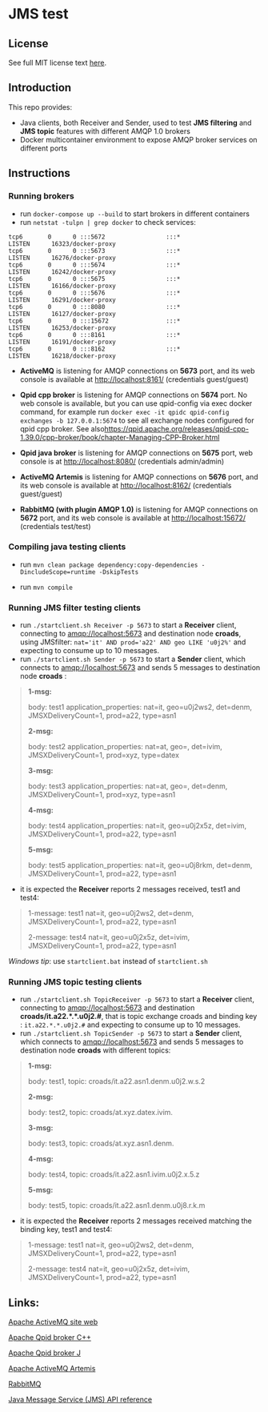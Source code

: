 JMS test
====

## License
See full MIT license text [here](license.md).

## Introduction
This repo provides:

- Java clients, both Receiver and Sender, used to test **JMS filtering** and **JMS topic** features with different AMQP 1.0 brokers
- Docker multicontainer environment to expose AMQP broker services on different ports

## Instructions

### Running brokers
- run `docker-compose up --build` to start brokers in different containers 
- run `netstat -tulpn | grep docker` to check services:

```
tcp6       0      0 :::5672                 :::*                    LISTEN      16323/docker-proxy
tcp6       0      0 :::5673                 :::*                    LISTEN      16276/docker-proxy
tcp6       0      0 :::5674                 :::*                    LISTEN      16242/docker-proxy
tcp6       0      0 :::5675                 :::*                    LISTEN      16166/docker-proxy
tcp6       0      0 :::5676                 :::*                    LISTEN      16291/docker-proxy
tcp6       0      0 :::8080                 :::*                    LISTEN      16127/docker-proxy
tcp6       0      0 :::15672                :::*                    LISTEN      16253/docker-proxy
tcp6       0      0 :::8161                 :::*                    LISTEN      16191/docker-proxy
tcp6       0      0 :::8162                 :::*                    LISTEN      16218/docker-proxy

```

- **ActiveMQ** is listening for AMQP connections on **5673** port, and its web console is available at [http://localhost:8161/](http://localhost:8161/) (credentials guest/guest)
- **Qpid cpp broker** is listening for AMQP connections on **5674** port. No web console is available, but you can use qpid-config via exec docker command, for example run `docker exec -it qpidc qpid-config exchanges -b 127.0.0.1:5674` to see all exchange nodes configured for qpid cpp broker. See also<https://qpid.apache.org/releases/qpid-cpp-1.39.0/cpp-broker/book/chapter-Managing-CPP-Broker.html>
- **Qpid java broker** is listening for AMQP connections on **5675** port, web console is at <http://localhost:8080/>  (credentials admin/admin)

- **ActiveMQ Artemis** is listening for AMQP connections on **5676** port, and its web console is available at [http://localhost:8162/](http://localhost:8162/) (credentials guest/guest)
- **RabbitMQ (with plugin AMQP 1.0)** is listening for AMQP connections on **5672** port, and its web console is available at [http://localhost:15672/](http://localhost:15672/) (credentials test/test)

### Compiling java testing clients

- run `mvn clean package dependency:copy-dependencies -DincludeScope=runtime -DskipTests`

- run `mvn compile` 

### Running JMS filter testing clients

- run `./startclient.sh Receiver -p 5673` to start a **Receiver** client, connecting to [amqp://localhost:5673](amqp://localhost:5673) and destination node **croads**, using JMSfilter: `nat='it' AND prod='a22' AND geo LIKE 'u0j2%'` and expecting to consume up to 10 messages.
- run `./startclient.sh Sender -p 5673` to start a **Sender** client, which connects to [amqp://localhost:5673](amqp://localhost:5673) and sends 5 messages to destination node **croads** :

> **1-msg:** 
>
> body: test1
> application_properties:  nat=it, geo=u0j2ws2, det=denm, JMSXDeliveryCount=1, prod=a22, type=asn1
>
> **2-msg:** 
>
> body: test2
> application_properties:  nat=at, geo=, det=ivim, JMSXDeliveryCount=1, prod=xyz, type=datex
>
> **3-msg:** 
>
> body: test3
> application_properties:  nat=at, geo=, det=denm, JMSXDeliveryCount=1, prod=xyz, type=asn1
>
> **4-msg:** 
>
> body: test4
> application_properties:  nat=it, geo=u0j2x5z, det=ivim, JMSXDeliveryCount=1, prod=a22, type=asn1
>
> **5-msg:** 
>
> body: test5
> application_properties: nat=it, geo=u0j8rkm, det=denm, JMSXDeliveryCount=1, prod=a22, type=asn1

- it is expected the **Receiver** reports 2 messages received, test1 and test4:

> 1-message: test1
>   nat=it, geo=u0j2ws2, det=denm, JMSXDeliveryCount=1, prod=a22, type=asn1
>
> 2-message: test4
>   nat=it, geo=u0j2x5z, det=ivim, JMSXDeliveryCount=1, prod=a22, type=asn1



*Windows tip*: use `startclient.bat` instead of `startclient.sh`

### Running JMS topic testing clients

- run `./startclient.sh TopicReceiver -p 5673` to start a **Receiver** client, connecting to [amqp://localhost:5673](amqp://localhost:5673) and destination **croads/it.a22.\*.\*.u0j2.#**, that is topic exchange croads and binding key : `it.a22.*.*.u0j2.#` and expecting to consume up to 10 messages.
- run `./startclient.sh TopicSender -p 5673` to start a **Sender** client, which connects to [amqp://localhost:5673](amqp://localhost:5673) and sends 5 messages to destination node **croads** with different topics:

> **1-msg:** 
>
> body: test1, topic: croads/it.a22.asn1.denm.u0j2.w.s.2
>
> **2-msg:** 
>
> body: test2, topic: croads/at.xyz.datex.ivim.
>
> **3-msg:** 
>
> body: test3, topic: croads/at.xyz.asn1.denm.
>
> **4-msg:** 
>
> body: test4, topic: croads/it.a22.asn1.ivim.u0j2.x.5.z
>
> **5-msg:** 
>
> body: test5, topic: croads/it.a22.asn1.denm.u0j8.r.k.m

- it is expected the **Receiver** reports 2 messages received matching the binding key, test1 and test4:

> 1-message: test1
>   nat=it, geo=u0j2ws2, det=denm, JMSXDeliveryCount=1, prod=a22, type=asn1
>
> 2-message: test4
>   nat=it, geo=u0j2x5z, det=ivim, JMSXDeliveryCount=1, prod=a22, type=asn1



## Links:

[Apache ActiveMQ site web](http://activemq.apache.org/)

[Apache Qpid broker C++](http://qpid.apache.org/components/cpp-broker/index.html)

[Apache Qpid broker J](http://qpid.apache.org/components/broker-j/index.html)

[Apache ActiveMQ Artemis](http://activemq.apache.org/artemis/)

[RabbitMQ](https://www.rabbitmq.com/)

[ Java Message Service (JMS) API reference](https://docs.oracle.com/javaee/7/api/index.html?javax/jms/package-summary.html)